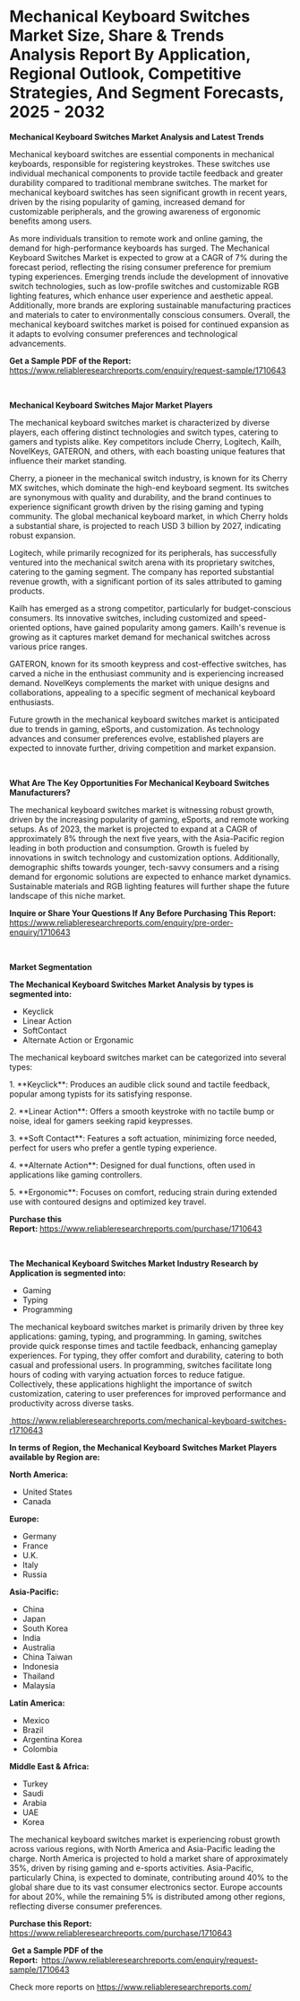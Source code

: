 <p><h1>Mechanical Keyboard Switches Market Size, Share & Trends Analysis Report By Application, Regional Outlook, Competitive Strategies, And Segment Forecasts, 2025 - 2032</h1></p><p><strong>Mechanical Keyboard Switches Market Analysis and Latest Trends</strong></p>
<p><p>Mechanical keyboard switches are essential components in mechanical keyboards, responsible for registering keystrokes. These switches use individual mechanical components to provide tactile feedback and greater durability compared to traditional membrane switches. The market for mechanical keyboard switches has seen significant growth in recent years, driven by the rising popularity of gaming, increased demand for customizable peripherals, and the growing awareness of ergonomic benefits among users.</p><p>As more individuals transition to remote work and online gaming, the demand for high-performance keyboards has surged. The Mechanical Keyboard Switches Market is expected to grow at a CAGR of 7% during the forecast period, reflecting the rising consumer preference for premium typing experiences. Emerging trends include the development of innovative switch technologies, such as low-profile switches and customizable RGB lighting features, which enhance user experience and aesthetic appeal. Additionally, more brands are exploring sustainable manufacturing practices and materials to cater to environmentally conscious consumers. Overall, the mechanical keyboard switches market is poised for continued expansion as it adapts to evolving consumer preferences and technological advancements.</p></p>
<p><strong>Get a Sample PDF of the Report:&nbsp;</strong> <a href="https://www.reliableresearchreports.com/enquiry/request-sample/1710643?utm_campaign=2251&utm_medium=2&utm_source=Github&utm_content=ia&utm_term=27032025&utm_id=mechanical-keyboard-switches">https://www.reliableresearchreports.com/enquiry/request-sample/1710643</a></p>
<p>&nbsp;</p>
<p><strong>Mechanical Keyboard Switches Major Market Players</strong></p>
<p><p>The mechanical keyboard switches market is characterized by diverse players, each offering distinct technologies and switch types, catering to gamers and typists alike. Key competitors include Cherry, Logitech, Kailh, NovelKeys, GATERON, and others, with each boasting unique features that influence their market standing.</p><p>Cherry, a pioneer in the mechanical switch industry, is known for its Cherry MX switches, which dominate the high-end keyboard segment. Its switches are synonymous with quality and durability, and the brand continues to experience significant growth driven by the rising gaming and typing community. The global mechanical keyboard market, in which Cherry holds a substantial share, is projected to reach USD 3 billion by 2027, indicating robust expansion.</p><p>Logitech, while primarily recognized for its peripherals, has successfully ventured into the mechanical switch arena with its proprietary switches, catering to the gaming segment. The company has reported substantial revenue growth, with a significant portion of its sales attributed to gaming products.</p><p>Kailh has emerged as a strong competitor, particularly for budget-conscious consumers. Its innovative switches, including customized and speed-oriented options, have gained popularity among gamers. Kailh's revenue is growing as it captures market demand for mechanical switches across various price ranges.</p><p>GATERON, known for its smooth keypress and cost-effective switches, has carved a niche in the enthusiast community and is experiencing increased demand. NovelKeys complements the market with unique designs and collaborations, appealing to a specific segment of mechanical keyboard enthusiasts.</p><p>Future growth in the mechanical keyboard switches market is anticipated due to trends in gaming, eSports, and customization. As technology advances and consumer preferences evolve, established players are expected to innovate further, driving competition and market expansion.</p></p>
<p>&nbsp;</p>
<p><strong>What Are The Key Opportunities For Mechanical Keyboard Switches Manufacturers?</strong></p>
<p><p>The mechanical keyboard switches market is witnessing robust growth, driven by the increasing popularity of gaming, eSports, and remote working setups. As of 2023, the market is projected to expand at a CAGR of approximately 8% through the next five years, with the Asia-Pacific region leading in both production and consumption. Growth is fueled by innovations in switch technology and customization options. Additionally, demographic shifts towards younger, tech-savvy consumers and a rising demand for ergonomic solutions are expected to enhance market dynamics. Sustainable materials and RGB lighting features will further shape the future landscape of this niche market.</p></p>
<p><strong>Inquire or Share Your Questions If Any Before Purchasing This Report:</strong> <a href="https://www.reliableresearchreports.com/enquiry/pre-order-enquiry/1710643?utm_campaign=2251&utm_medium=2&utm_source=Github&utm_content=ia&utm_term=27032025&utm_id=mechanical-keyboard-switches">https://www.reliableresearchreports.com/enquiry/pre-order-enquiry/1710643</a></p>
<p>&nbsp;</p>
<p><strong>Market Segmentation</strong></p>
<p><strong>The Mechanical Keyboard Switches Market Analysis by types is segmented into:</strong></p>
<p><ul><li>Keyclick</li><li>Linear Action</li><li>SoftContact</li><li>Alternate Action or Ergonamic</li></ul></p>
<p><p>The mechanical keyboard switches market can be categorized into several types: </p><p>1. **Keyclick**: Produces an audible click sound and tactile feedback, popular among typists for its satisfying response.</p><p>2. **Linear Action**: Offers a smooth keystroke with no tactile bump or noise, ideal for gamers seeking rapid keypresses.</p><p>3. **Soft Contact**: Features a soft actuation, minimizing force needed, perfect for users who prefer a gentle typing experience.</p><p>4. **Alternate Action**: Designed for dual functions, often used in applications like gaming controllers.</p><p>5. **Ergonomic**: Focuses on comfort, reducing strain during extended use with contoured designs and optimized key travel.</p></p>
<p><strong>Purchase this Report:&nbsp;</strong><a href="https://www.reliableresearchreports.com/purchase/1710643?utm_campaign=2251&utm_medium=2&utm_source=Github&utm_content=ia&utm_term=27032025&utm_id=mechanical-keyboard-switches">https://www.reliableresearchreports.com/purchase/1710643</a></p>
<p>&nbsp;</p>
<p><strong>The Mechanical Keyboard Switches Market Industry Research by Application is segmented into:</strong></p>
<p><ul><li>Gaming</li><li>Typing</li><li>Programming</li></ul></p>
<p><p>The mechanical keyboard switches market is primarily driven by three key applications: gaming, typing, and programming. In gaming, switches provide quick response times and tactile feedback, enhancing gameplay experiences. For typing, they offer comfort and durability, catering to both casual and professional users. In programming, switches facilitate long hours of coding with varying actuation forces to reduce fatigue. Collectively, these applications highlight the importance of switch customization, catering to user preferences for improved performance and productivity across diverse tasks.</p></p>
<p><a href="https://www.reliableresearchreports.com/mechanical-keyboard-switches-r1710643?utm_campaign=2251&utm_medium=2&utm_source=Github&utm_content=ia&utm_term=27032025&utm_id=mechanical-keyboard-switches">&nbsp;https://www.reliableresearchreports.com/mechanical-keyboard-switches-r1710643</a></p>
<p><strong>In terms of Region, the Mechanical Keyboard Switches Market Players available by Region are:</strong></p>
<p>
    <p> <strong> North America: </strong>
        <ul>
            <li>United States</li>
            <li>Canada</li>
        </ul>
        </p> 
    <p> <strong> Europe: </strong>
        <ul>
            <li>Germany</li>
            <li>France</li>
            <li>U.K.</li>
            <li>Italy</li>
            <li>Russia</li>
        </ul>
        </p> 
    <p> <strong> Asia-Pacific: </strong>
        <ul>
            <li>China</li>
            <li>Japan</li>
            <li>South Korea</li>
            <li>India</li>
            <li>Australia</li>
            <li>China Taiwan</li>
            <li>Indonesia</li>
            <li>Thailand</li>
            <li>Malaysia</li>
        </ul>
        </p> 
    <p> <strong> Latin America: </strong>
        <ul>
            <li>Mexico</li>
            <li>Brazil</li>
            <li>Argentina Korea</li>
            <li>Colombia</li>
        </ul>
        </p> 
    <p> <strong> Middle East & Africa: </strong>
        <ul>
            <li>Turkey</li>
            <li>Saudi</li>
            <li>Arabia</li>
            <li>UAE</li>
            <li>Korea</li>
        </ul>
    </p>
    </p>
<p><p>The mechanical keyboard switches market is experiencing robust growth across various regions, with North America and Asia-Pacific leading the charge. North America is projected to hold a market share of approximately 35%, driven by rising gaming and e-sports activities. Asia-Pacific, particularly China, is expected to dominate, contributing around 40% to the global share due to its vast consumer electronics sector. Europe accounts for about 20%, while the remaining 5% is distributed among other regions, reflecting diverse consumer preferences.</p></p>
<p><strong>Purchase this Report: </strong><a href="https://www.reliableresearchreports.com/purchase/1710643?utm_campaign=2251&utm_medium=2&utm_source=Github&utm_content=ia&utm_term=27032025&utm_id=mechanical-keyboard-switches">https://www.reliableresearchreports.com/purchase/1710643</a></p>
<p>&nbsp;<strong>Get a Sample PDF of the Report:&nbsp;&nbsp;</strong><a href="https://www.reliableresearchreports.com/enquiry/request-sample/1710643?utm_campaign=2251&utm_medium=2&utm_source=Github&utm_content=ia&utm_term=27032025&utm_id=mechanical-keyboard-switches">https://www.reliableresearchreports.com/enquiry/request-sample/1710643</a></p>
<p><strong></strong></p>
<p>Check more reports on <a href="https://www.reliableresearchreports.com/?utm_campaign=2251&utm_medium=2&utm_source=Github&utm_content=ia&utm_term=27032025&utm_id=mechanical-keyboard-switches">https://www.reliableresearchreports.com/</a></p>